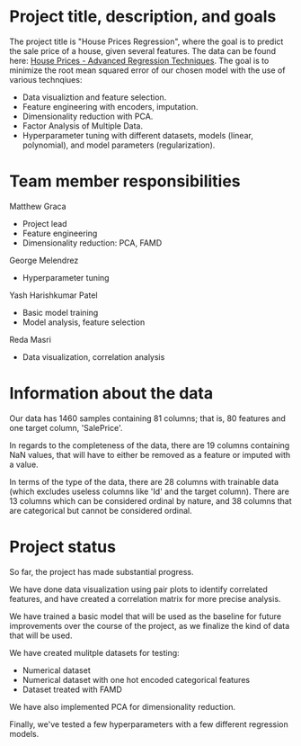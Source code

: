 # Project title, description, and goals
The project title is "House Prices Regression", where the goal is to predict the sale price of a house, given several features. The data can be found here: [House Prices - Advanced Regression Techniques](https://www.kaggle.com/c/house-prices-advanced-regression-techniques). The goal is to minimize the root mean squared error of our chosen model with the use of various technqiues:
- Data visualiztion and feature selection.
- Feature engineering with encoders, imputation.
- Dimensionality reduction with PCA.
- Factor Analysis of Multiple Data.
- Hyperparameter tuning with different datasets, models (linear, polynomial), and model parameters (regularization).

# Team member responsibilities
Matthew Graca
- Project lead
- Feature engineering
- Dimensionality reduction: PCA, FAMD

George Melendrez
- Hyperparameter tuning

Yash Harishkumar Patel
- Basic model training
- Model analysis, feature selection

Reda Masri
- Data visualization, correlation analysis

# Information about the data
Our data has 1460 samples containing 81 columns; that is, 80 features and one target column, 'SalePrice'. 

In regards to the completeness of the data, there are 19 columns containing NaN values, that will have to either be removed as a feature or imputed with a value.

In terms of the type of the data, there are 28 columns with trainable data (which excludes useless columns like 'Id' and the target column). There are 13 columns which can be considered ordinal by nature, and 38 columns that are categorical but cannot be considered ordinal.

# Project status
So far, the project has made substantial progress. 

We have done data visualization using pair plots to identify correlated features, and have created a correlation matrix for more precise analysis.

We have trained a basic model that will be used as the baseline for future improvements over the course of the project, as we finalize the kind of data that will be used.

We have created mulitple datasets for testing:
- Numerical dataset
- Numerical dataset with one hot encoded categorical features
- Dataset treated with FAMD

We have also implemented PCA for dimensionality reduction.

Finally, we've tested a few hyperparameters with a few different regression models.
